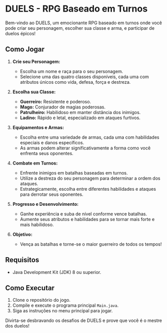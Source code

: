 # DUELS - RPG Baseado em Turnos

Bem-vindo ao DUELS, um emocionante RPG baseado em turnos onde você pode criar seu personagem, escolher sua classe e arma, e participar de duelos épicos!

## Como Jogar

1. **Crie seu Personagem:**
    - Escolha um nome e raça para o seu personagem.
    - Selecione uma das quatro classes disponíveis, cada uma com atributos únicos como vida, defesa, força e destreza.

2. **Escolha sua Classe:**
    - **Guerreiro:** Resistente e poderoso.
    - **Mago:** Conjurador de magias poderosas.
    - **Patrulheiro:** Habilidoso em manter distância dos inimigos.
    - **Ladino:** Rápido e letal, especializado em ataques furtivos.

3. **Equipamentos e Armas:**
    - Escolha entre uma variedade de armas, cada uma com habilidades especiais e danos específicos.
    - As armas podem alterar significativamente a forma como você enfrenta seus oponentes.

4. **Combate em Turnos:**
    - Enfrente inimigos em batalhas baseadas em turnos.
    - Utilize a destreza do seu personagem para determinar a ordem dos ataques.
    - Estrategicamente, escolha entre diferentes habilidades e ataques para derrotar seus oponentes.

5. **Progresso e Desenvolvimento:**
    - Ganhe experiência e suba de nível conforme vence batalhas.
    - Aumente seus atributos e habilidades para se tornar mais forte e mais habilidoso.

6. **Objetivo:**
    - Vença as batalhas e torne-se o maior guerreiro de todos os tempos!

## Requisitos

- Java Development Kit (JDK) 8 ou superior.

## Como Executar

1. Clone o repositório do jogo.
2. Compile e execute o programa principal `Main.java`.
3. Siga as instruções no menu principal para jogar.

Divirta-se desbravando os desafios de DUELS e prove que você é o mestre dos duelos!